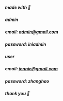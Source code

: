 ##### made with 💙

##### admin
##### email: admin@gmail.com
##### password: iniadmin

##### user
##### email: jennie@gmail.com
##### password: zhanghao

##### thank you 💌
